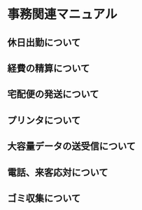 # 事務関連マニュアル
## 休日出勤について
## 経費の精算について
## 宅配便の発送について
## プリンタについて
## 大容量データの送受信について
## 電話、来客応対について
## ゴミ収集について

